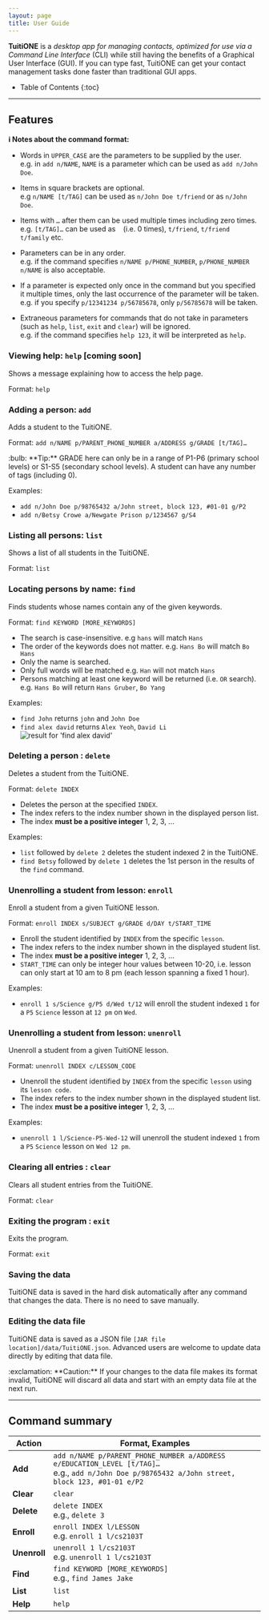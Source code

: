 ```yaml
---
layout: page
title: User Guide
---
```


**TuitiONE** is a _desktop app for managing contacts, optimized for use via a Command Line Interface_ (CLI) while still having the benefits of a Graphical User Interface (GUI).
If you can type fast, TuitiONE can get your contact management tasks done faster than traditional GUI apps.

* Table of Contents
{:toc}

[comment]: <> (--------------------------------------------------------------------------------------------------------------------)

[comment]: <> (## Quick start)

[comment]: <> (1. Ensure you have Java `11` or above installed in your Computer.)

[comment]: <> (1. Download the latest `addressbook.jar` from [here]&#40;https://github.com/se-edu/addressbook-level3/releases&#41;.)

[comment]: <> (1. Copy the file to the folder you want to use as the _home folder_ for your AddressBook.)

[comment]: <> (1. Double-click the file to start the app. The GUI similar to the below should appear in a few seconds. Note how the app contains some sample data.<br>)

[comment]: <> (   ![Ui]&#40;images/Ui.png&#41;)

[comment]: <> (1. Type the command in the command box and press Enter to execute it. e.g. typing **`help`** and pressing Enter will open the help window.<br>)

[comment]: <> (   Some example commands you can try:)

[comment]: <> (   * **`list`** : Lists all contacts.)

[comment]: <> (   * **`add`**`n/John Doe p/98765432 e/johnd@example.com a/John street, block 123, #01-01` : Adds a contact named `John Doe` to the Address Book.)

[comment]: <> (   * **`delete`**`3` : Deletes the 3rd contact shown in the current list.)

[comment]: <> (   * **`clear`** : Deletes all contacts.)

[comment]: <> (   * **`exit`** : Exits the app.)

[comment]: <> (1. Refer to the [Features]&#40;#features&#41; below for details of each command.)

--------------------------------------------------------------------------------------------------------------------

## Features

<div markdown="block" class="alert alert-info">

**:information_source: Notes about the command format:**<br>

* Words in `UPPER_CASE` are the parameters to be supplied by the user.<br>
  e.g. in `add n/NAME`, `NAME` is a parameter which can be used as `add n/John Doe`.

* Items in square brackets are optional.<br>
  e.g `n/NAME [t/TAG]` can be used as `n/John Doe t/friend` or as `n/John Doe`.

* Items with `…`​ after them can be used multiple times including zero times.<br>
  e.g. `[t/TAG]…​` can be used as ` ` (i.e. 0 times), `t/friend`, `t/friend t/family` etc.

* Parameters can be in any order.<br>
  e.g. if the command specifies `n/NAME p/PHONE_NUMBER`, `p/PHONE_NUMBER n/NAME` is also acceptable.

* If a parameter is expected only once in the command but you specified it multiple times, only the last occurrence of the parameter will be taken.<br>
  e.g. if you specify `p/12341234 p/56785678`, only `p/56785678` will be taken.

* Extraneous parameters for commands that do not take in parameters (such as `help`, `list`, `exit` and `clear`) will be ignored.<br>
  e.g. if the command specifies `help 123`, it will be interpreted as `help`.

</div>

### Viewing help: `help` [coming soon]

Shows a message explaining how to access the help page.

[comment]: <> (![help message]&#40;images/helpMessage.png&#41;)

Format: `help`


### Adding a person: `add`

Adds a student to the TuitiONE.

Format: `add n/NAME p/PARENT_PHONE_NUMBER a/ADDRESS g/GRADE [t/TAG]…​`

<div markdown="span" class="alert alert-primary">:bulb: **Tip:**
GRADE here can only be in a range of P1-P6 (primary school levels) or S1-S5 (secondary school levels).
A student can have any number of tags (including 0).
</div>

Examples:
* `add n/John Doe p/98765432 a/John street, block 123, #01-01 g/P2`
* `add n/Betsy Crowe a/Newgate Prison p/1234567 g/S4`

### Listing all persons: `list`

Shows a list of all students in the TuitiONE.

Format: `list`

### Locating persons by name: `find`

Finds students whose names contain any of the given keywords.

Format: `find KEYWORD [MORE_KEYWORDS]`

* The search is case-insensitive. e.g `hans` will match `Hans`
* The order of the keywords does not matter. e.g. `Hans Bo` will match `Bo Hans`
* Only the name is searched.
* Only full words will be matched e.g. `Han` will not match `Hans`
* Persons matching at least one keyword will be returned (i.e. `OR` search).
  e.g. `Hans Bo` will return `Hans Gruber`, `Bo Yang`

Examples:
* `find John` returns `john` and `John Doe`
* `find alex david` returns `Alex Yeoh`, `David Li`<br>
  ![result for 'find alex david'](images/findAlexDavidResult.png)

### Deleting a person : `delete`

Deletes a student from the TuitiONE.

Format: `delete INDEX`

* Deletes the person at the specified `INDEX`.
* The index refers to the index number shown in the displayed person list.
* The index **must be a positive integer** 1, 2, 3, …​

Examples:
* `list` followed by `delete 2` deletes the student indexed 2 in the TuitiONE.
* `find Betsy` followed by `delete 1` deletes the 1st person in the results of the `find` command.

### Unenrolling a student from lesson: `enroll`

Enroll a student from a given TuitiONE lesson.

Format: `enroll INDEX s/SUBJECT g/GRADE d/DAY t/START_TIME`

* Enroll the student identified by `INDEX` from the specific `lesson`.
* The index refers to the index number shown in the displayed student list.
* The index **must be a positive integer** 1, 2, 3, …​
* `START_TIME` can only be integer hour values between 10-20, i.e. lesson can only start at 10 am to 8 pm (each lesson spanning a fixed 1 hour).

Examples:
* `enroll 1 s/Science g/P5 d/Wed t/12` will enroll the student indexed `1` for a `P5` `Science` lesson at `12 pm` on `Wed`.

### Unenrolling a student from lesson: `unenroll`

Unenroll a student from a given TuitiONE lesson.

Format: `unenroll INDEX c/LESSON_CODE`

* Unenroll the student identified by `INDEX` from the specific `lesson` using its `lesson code`.
* The index refers to the index number shown in the displayed student list.
* The index **must be a positive integer** 1, 2, 3, …​

Examples:
* `unenroll 1 l/Science-P5-Wed-12` will unenroll the student indexed `1` from a `P5` `Science` lesson on `Wed 12 pm`.

### Clearing all entries : `clear`

Clears all student entries from the TuitiONE.

Format: `clear`

### Exiting the program : `exit`

Exits the program.

Format: `exit`

### Saving the data

TuitiONE data is saved in the hard disk automatically after any command that changes the data. There is no need to save manually.

### Editing the data file

TuitiONE data is saved as a JSON file `[JAR file location]/data/TuitiONE.json`. Advanced users are welcome to update data directly by editing that data file.

<div markdown="span" class="alert alert-warning">:exclamation: **Caution:**
If your changes to the data file makes its format invalid, TuitiONE will discard all data and start with an empty data file at the next run.
</div>

--------------------------------------------------------------------------------------------------------------------

## Command summary

Action | Format, Examples
--------|------------------
**Add** | `add n/NAME p/PARENT_PHONE_NUMBER a/ADDRESS e/EDUCATION_LEVEL [t/TAG]…​` <br> e.g., `add n/John Doe p/98765432 a/John street, block 123, #01-01 e/P2`
**Clear** | `clear`
**Delete** | `delete INDEX`<br> e.g., `delete 3`
**Enroll** | `enroll INDEX l/LESSON`<br> e.g. `enroll 1 l/cs2103T`
**Unenroll** | `unenroll 1 l/cs2103T`<br> e.g. `unenroll 1 l/cs2103T`
**Find** | `find KEYWORD [MORE_KEYWORDS]`<br> e.g., `find James Jake`
**List** | `list`
**Help** | `help`
